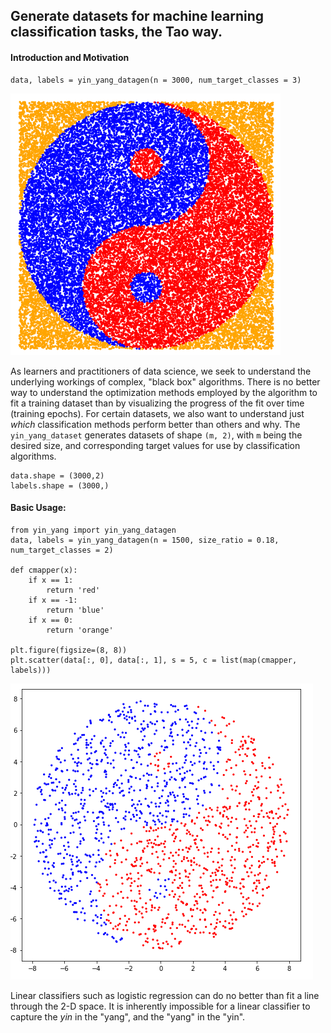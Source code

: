 ## Generate datasets for machine learning classification tasks, the Tao way.

#### Introduction and Motivation

    data, labels = yin_yang_datagen(n = 3000, num_target_classes = 3)

![](yin_yang_images/intro.PNG)

As learners and practitioners of data science, we seek to understand the underlying workings of complex, "black box" algorithms. There is no better way to understand the optimization methods employed by the algorithm to fit a training dataset than by visualizing the progress of the fit over time (training epochs). For certain datasets, we also want to understand just <i>which</i> classification methods perform better than others and why. The `yin_yang_dataset` generates datasets of shape `(m, 2)`, with `m` being the desired size, and corresponding target values for use by classification algorithms.

    data.shape = (3000,2)
    labels.shape = (3000,)

#### Basic Usage:

    from yin_yang import yin_yang_datagen
    data, labels = yin_yang_datagen(n = 1500, size_ratio = 0.18, num_target_classes = 2)
    
    def cmapper(x):
        if x == 1:
            return 'red'
        if x == -1:
            return 'blue'
        if x == 0:
            return 'orange'
    
    plt.figure(figsize=(8, 8))
    plt.scatter(data[:, 0], data[:, 1], s = 5, c = list(map(cmapper, labels)))

![](yin_yang_images/1.PNG)
    
Linear classifiers such as logistic regression can do no better than fit a line through the 2-D space. It is inherently impossible for a linear classifier to capture the <i>yin</i> in the "yang", and the "yang" in the "yin".





